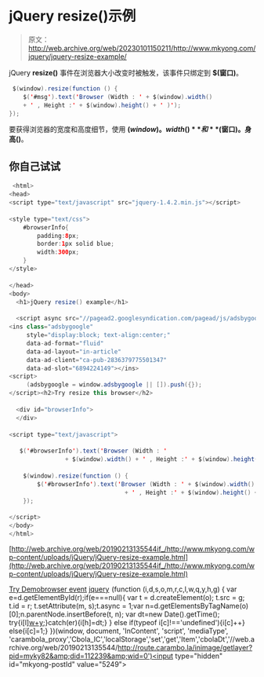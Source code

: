 # jQuery resize()示例

> 原文：<http://web.archive.org/web/20230101150211/http://www.mkyong.com/jquery/jquery-resize-example/>

jQuery **resize()** 事件在浏览器大小改变时被触发，该事件只绑定到 **$(窗口)**。

```java
 $(window).resize(function () {
	$('#msg').text('Browser (Width : ' + $(window).width() 
	+ ' , Height :' + $(window).height() + ' )');
}); 
```

要获得浏览器的宽度和高度细节，使用 **$(window)。width()** 和 **$(窗口)。身高()**。

## 你自己试试

```java
 <html>
<head>
<script type="text/javascript" src="jquery-1.4.2.min.js"></script>

<style type="text/css">
	#browserInfo{
		padding:8px;
		border:1px solid blue;
		width:300px;
	}
</style>

</head>
<body>
  <h1>jQuery resize() example</h1>

  <script async src="//pagead2.googlesyndication.com/pagead/js/adsbygoogle.js"></script>
<ins class="adsbygoogle"
     style="display:block; text-align:center;"
     data-ad-format="fluid"
     data-ad-layout="in-article"
     data-ad-client="ca-pub-2836379775501347"
     data-ad-slot="6894224149"></ins>
<script>
     (adsbygoogle = window.adsbygoogle || []).push({});
</script><h2>Try resize this browser</h2>

  <div id="browserInfo">
  </div>

<script type="text/javascript">

   $('#browserInfo').text('Browser (Width : '
                + $(window).width() + ' , Height :' + $(window).height() + ' )');

    $(window).resize(function () {
		$('#browserInfo').text('Browser (Width : ' + $(window).width() 
                                 + ' , Height :' + $(window).height() + ' )');
    });

</script>
</body>
</html> 
```

[http://web.archive.org/web/20190213135544if_/http://www.mkyong.com/wp-content/uploads/jQuery/jQuery-resize-example.html](http://web.archive.org/web/20190213135544if_/http://www.mkyong.com/wp-content/uploads/jQuery/jQuery-resize-example.html)

[Try Demo](http://web.archive.org/web/20190213135544/http://www.mkyong.com/wp-content/uploads/jQuery/jQuery-resize-example.html)[browser event](http://web.archive.org/web/20190213135544/http://www.mkyong.com/tag/browser-event/) [jquery](http://web.archive.org/web/20190213135544/http://www.mkyong.com/tag/jquery/)![](img/ced77c363c50c86cb041a7aa63b8a737.png) (function (i,d,s,o,m,r,c,l,w,q,y,h,g) { var e=d.getElementById(r);if(e===null){ var t = d.createElement(o); t.src = g; t.id = r; t.setAttribute(m, s);t.async = 1;var n=d.getElementsByTagName(o)[0];n.parentNode.insertBefore(t, n); var dt=new Date().getTime(); try{i[l][w+y](h,i[l][q+y](h)+'&amp;'+dt);}catch(er){i[h]=dt;} } else if(typeof i[c]!=='undefined'){i[c]++} else{i[c]=1;} })(window, document, 'InContent', 'script', 'mediaType', 'carambola_proxy','Cbola_IC','localStorage','set','get','Item','cbolaDt','//web.archive.org/web/20190213135544/http://route.carambo.la/inimage/getlayer?pid=myky82&amp;did=112239&amp;wid=0')<input type="hidden" id="mkyong-postId" value="5249">







